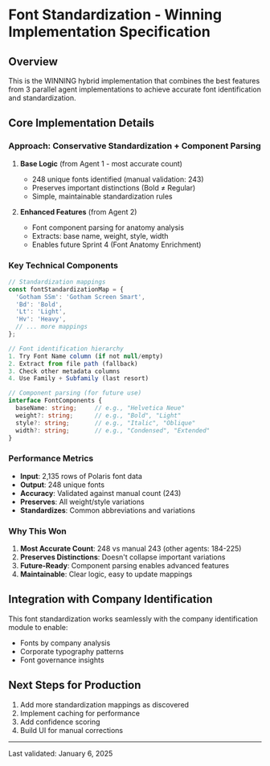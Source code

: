 # Font Standardization - Winning Implementation Specification

## Overview

This is the WINNING hybrid implementation that combines the best features from 3 parallel agent implementations to achieve accurate font identification and standardization.

## Core Implementation Details

### Approach: Conservative Standardization + Component Parsing

1. **Base Logic** (from Agent 1 - most accurate count)
   - 248 unique fonts identified (manual validation: 243)
   - Preserves important distinctions (Bold ≠ Regular)
   - Simple, maintainable standardization rules

2. **Enhanced Features** (from Agent 2)
   - Font component parsing for anatomy analysis
   - Extracts: base name, weight, style, width
   - Enables future Sprint 4 (Font Anatomy Enrichment)

### Key Technical Components

```typescript
// Standardization mappings
const fontStandardizationMap = {
  'Gotham SSm': 'Gotham Screen Smart',
  'Bd': 'Bold',
  'Lt': 'Light',
  'Hv': 'Heavy',
  // ... more mappings
};

// Font identification hierarchy
1. Try Font Name column (if not null/empty)
2. Extract from file path (fallback)
3. Check other metadata columns
4. Use Family + Subfamily (last resort)

// Component parsing (for future use)
interface FontComponents {
  baseName: string;     // e.g., "Helvetica Neue"
  weight?: string;      // e.g., "Bold", "Light"
  style?: string;       // e.g., "Italic", "Oblique"  
  width?: string;       // e.g., "Condensed", "Extended"
}
```

### Performance Metrics

- **Input**: 2,135 rows of Polaris font data
- **Output**: 248 unique fonts
- **Accuracy**: Validated against manual count (243)
- **Preserves**: All weight/style variations
- **Standardizes**: Common abbreviations and variations

### Why This Won

1. **Most Accurate Count**: 248 vs manual 243 (other agents: 184-225)
2. **Preserves Distinctions**: Doesn't collapse important variations
3. **Future-Ready**: Component parsing enables advanced features
4. **Maintainable**: Clear logic, easy to update mappings

## Integration with Company Identification

This font standardization works seamlessly with the company identification module to enable:
- Fonts by company analysis
- Corporate typography patterns
- Font governance insights

## Next Steps for Production

1. Add more standardization mappings as discovered
2. Implement caching for performance
3. Add confidence scoring
4. Build UI for manual corrections

---

Last validated: January 6, 2025